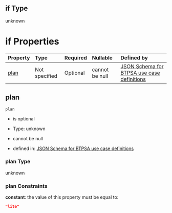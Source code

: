 ## if Type

unknown

# if Properties

| Property      | Type          | Required | Nullable       | Defined by                                                                                                                                                                                                                                  |
| :------------ | :------------ | :------- | :------------- | :------------------------------------------------------------------------------------------------------------------------------------------------------------------------------------------------------------------------------------------ |
| [plan](#plan) | Not specified | Optional | cannot be null | [JSON Schema for BTPSA use case definitions](btpsa-usecase-properties-services-items-allof-1-then-allof-24-then-allof-1-if-properties-plan.md "undefined#/properties/services/items/allOf/1/then/allOf/24/then/allOf/1/if/properties/plan") |

## plan



`plan`

*   is optional

*   Type: unknown

*   cannot be null

*   defined in: [JSON Schema for BTPSA use case definitions](btpsa-usecase-properties-services-items-allof-1-then-allof-24-then-allof-1-if-properties-plan.md "undefined#/properties/services/items/allOf/1/then/allOf/24/then/allOf/1/if/properties/plan")

### plan Type

unknown

### plan Constraints

**constant**: the value of this property must be equal to:

```json
"lite"
```
